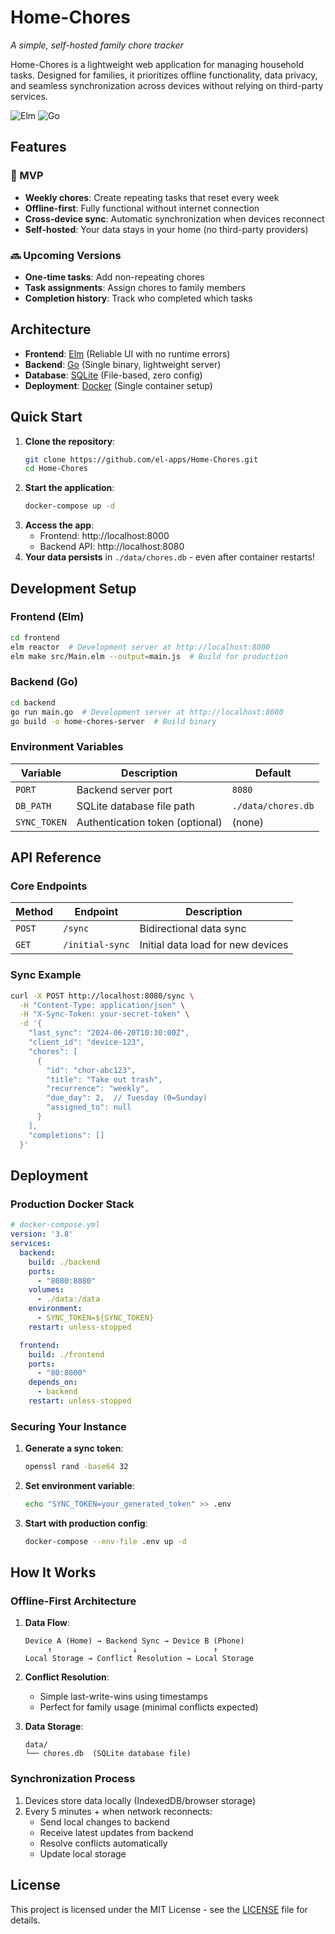 # Home-Chores
*A simple, self-hosted family chore tracker*

Home-Chores is a lightweight web application for managing household tasks. Designed for families, it prioritizes offline functionality, data privacy, and seamless synchronization across devices without relying on third-party services.

![Elm](https://img.shields.io/badge/Elm-0.19.1-1293D8) ![Go](https://img.shields.io/badge/Go-1.24-00ADD8)

## Features

### 🎯 MVP
- **Weekly chores**: Create repeating tasks that reset every week
- **Offline-first**: Fully functional without internet connection
- **Cross-device sync**: Automatic synchronization when devices reconnect
- **Self-hosted**: Your data stays in your home (no third-party providers)

### 🔜 Upcoming Versions
- **One-time tasks**: Add non-repeating chores
- **Task assignments**: Assign chores to family members
- **Completion history**: Track who completed which tasks

## Architecture

- **Frontend**: [Elm](https://elm-lang.org/) (Reliable UI with no runtime errors)
- **Backend**: [Go](https://go.dev/) (Single binary, lightweight server)
- **Database**: [SQLite](https://www.sqlite.org/) (File-based, zero config)
- **Deployment**: [Docker](https://www.docker.com/) (Single container setup)

## Quick Start

1. **Clone the repository**:
   ```bash
   git clone https://github.com/el-apps/Home-Chores.git
   cd Home-Chores
   ```
2. **Start the application**:
   ```bash
   docker-compose up -d
   ```
3. **Access the app**:
   - Frontend: http://localhost:8000
   - Backend API: http://localhost:8080
4. **Your data persists** in `./data/chores.db` - even after container restarts!

## Development Setup

### Frontend (Elm)
```bash
cd frontend
elm reactor  # Development server at http://localhost:8000
elm make src/Main.elm --output=main.js  # Build for production
```

### Backend (Go)
```bash
cd backend
go run main.go  # Development server at http://localhost:8080
go build -o home-chores-server  # Build binary
```

### Environment Variables
| Variable              | Description                     | Default          |
|-----------------------|---------------------------------|------------------|
| `PORT`                | Backend server port             | `8080`           |
| `DB_PATH`             | SQLite database file path       | `./data/chores.db` |
| `SYNC_TOKEN`          | Authentication token (optional) | (none)          |

## API Reference

### Core Endpoints
| Method | Endpoint          | Description                     |
|--------|-------------------|---------------------------------|
| `POST` | `/sync`           | Bidirectional data sync         |
| `GET`  | `/initial-sync`   | Initial data load for new devices |

### Sync Example
```bash
curl -X POST http://localhost:8080/sync \
  -H "Content-Type: application/json" \
  -H "X-Sync-Token: your-secret-token" \
  -d '{
    "last_sync": "2024-06-20T10:30:00Z",
    "client_id": "device-123",
    "chores": [
      {
        "id": "chor-abc123",
        "title": "Take out trash",
        "recurrence": "weekly",
        "due_day": 2,  // Tuesday (0=Sunday)
        "assigned_to": null
      }
    ],
    "completions": []
  }'
```

## Deployment

### Production Docker Stack
```yaml
# docker-compose.yml
version: '3.8'
services:
  backend:
    build: ./backend
    ports:
      - "8080:8080"
    volumes:
      - ./data:/data
    environment:
      - SYNC_TOKEN=${SYNC_TOKEN}
    restart: unless-stopped

  frontend:
    build: ./frontend
    ports:
      - "80:8000"
    depends_on:
      - backend
    restart: unless-stopped
```

### Securing Your Instance
1. **Generate a sync token**:
   ```bash
   openssl rand -base64 32
   ```
2. **Set environment variable**:
   ```bash
   echo "SYNC_TOKEN=your_generated_token" >> .env
   ```
3. **Start with production config**:
   ```bash
   docker-compose --env-file .env up -d
   ```

## How It Works

### Offline-First Architecture
1. **Data Flow**:
   ```
   Device A (Home) → Backend Sync → Device B (Phone)
        ↑                  ↓                 ↑
   Local Storage → Conflict Resolution → Local Storage
   ```

2. **Conflict Resolution**:
   - Simple last-write-wins using timestamps
   - Perfect for family usage (minimal conflicts expected)

3. **Data Storage**:
   ```
   data/
   └── chores.db  (SQLite database file)
   ```

### Synchronization Process
1. Devices store data locally (IndexedDB/browser storage)
2. Every 5 minutes + when network reconnects:
   - Send local changes to backend
   - Receive latest updates from backend
   - Resolve conflicts automatically
   - Update local storage

## License

This project is licensed under the MIT License - see the [LICENSE](LICENSE) file for details.

